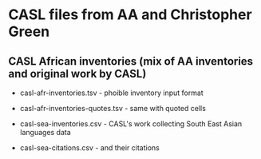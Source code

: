 # CASL files from AA and Christopher Green

## CASL African inventories (mix of AA inventories and original work by CASL)

- casl-afr-inventories.tsv - phoible inventory input format
- casl-afr-inventories-quotes.tsv - same with quoted cells

- casl-sea-inventories.csv - CASL's work collecting South East Asian languages data
- casl-sea-citations.csv - and their citations


